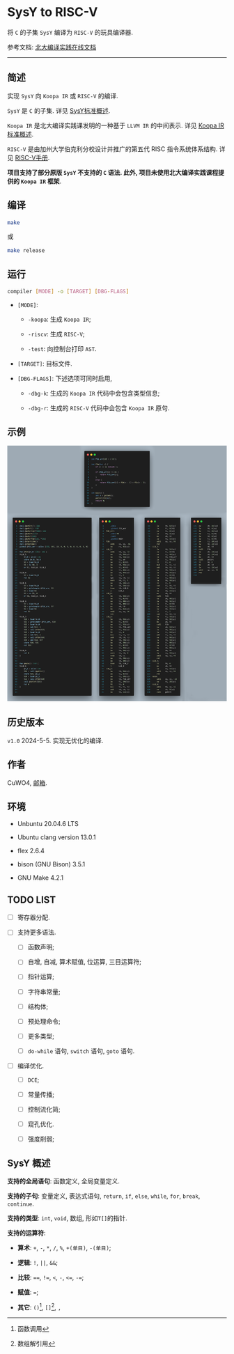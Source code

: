# SysY to RISC-V

将 `C` 的子集 `SysY` 编译为 `RISC-V` 的玩具编译器.

参考文档: [北大编译实践在线文档](https://pku-minic.github.io/online-doc/#/)

---

## 简述

实现 `SysY` 向 `Koopa IR` 或 `RISC-V` 的编译.

`SysY` 是 `C` 的子集. 详见 [SysY标准概述](#SysY概述).

`Koopa IR` 是北大编译实践课发明的一种基于 `LLVM IR` 的中间表示. 详见 [Koopa IR标准概述](https://pku-minic.github.io/online-doc/#/misc-app-ref/koopa).

`RISC-V` 是由加州大学伯克利分校设计并推广的第五代 RISC 指令系统体系结构. 详见 [RISC-V手册](https://riscv.org/wp-content/uploads/2017/05/riscv-spec-v2.2.pdf).

**项目支持了部分原版 `SysY` 不支持的 `C` 语法. 此外, 项目未使用北大编译实践课程提供的 `Koopa IR` 框架**.

## 编译

```bash
make
```

或

```bash
make release
```

## 运行

```bash
compiler [MODE] -o [TARGET] [DBG-FLAGS]
```

- `[MODE]`: 

    * `-koopa`: 生成 `Koopa IR`;

    * `-riscv`: 生成 `RISC-V`;

    * `-test`: 向控制台打印 `AST`.

- `[TARGET]`: 目标文件.

- `[DBG-FLAGS]`: 下述选项可同时启用,

    * `-dbg-k`: 生成的 `Koopa IR` 代码中会包含类型信息;

    * `-dbg-r`: 生成的 `RISC-V` 代码中会包含 `Koopa IR` 原句.

## 示例

![](./pic/fib.png)

## 历史版本

`v1.0` 2024-5-5. 实现无优化的编译.

## 作者

CuWO4, [邮箱](mailto:wutong.tony@outlook.com).

## 环境

- Unbuntu 20.04.6 LTS

- Ubuntu clang version 13.0.1

- flex 2.6.4

- bison (GNU Bison) 3.5.1

- GNU Make 4.2.1

## TODO LIST

- [ ] 寄存器分配.

- [ ] 支持更多语法.

    * [ ] 函数声明;

    * [ ] 自增, 自减, 算术赋值, 位运算, 三目运算符;

    * [ ] 指针运算;

    * [ ] 字符串常量;

    * [ ] 结构体;

    * [ ] 预处理命令;

    * [ ] 更多类型;

    * [ ] `do-while` 语句, `switch` 语句, `goto` 语句.

- [ ] 编译优化.

    * [ ] `DCE`;

    * [ ] 常量传播;

    * [ ] 控制流化简;

    * [ ] 窥孔优化.

    * [ ] 强度削弱;

## SysY 概述

**支持的全局语句**: 函数定义, 全局变量定义.

**支持的子句**: 变量定义, 表达式语句, `return`, `if`, `else`, `while`, `for`, `break`, `continue`.

**支持的类型**: `int`, `void`, 数组, 形如`T[]`的指针.

**支持的运算符**: 
    
* **算术**:  `+`, `-`, `*`, `/`, `%`, `+(单目)`, `-(单目)`;

* **逻辑**: `!`, `||`, `&&`;

* **比较**: `==`, `!=`, `<`, `-`, `<=`, `-=`;

* **赋值**: `=`;

* **其它**: `()`[^1], `[]`[^2], `,`

[^1]: 函数调用

[^2]: 数组解引用